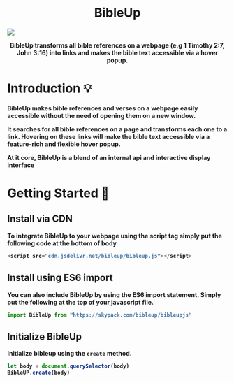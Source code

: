<h1 align="center">BibleUp</h1>
<img src="https://raw.githubusercontent.com/Bibleup/bibleup.js/main/docs/asset/illustration.gif?token=AQFTW2ZIV5I5KKSMEJDTZZLAQLY66" />
<p align="center">
<b>BibleUp<b> transforms all bible references on a webpage (e.g 1 Timothy 2:7, John 3:16) into links and makes the bible text accessible via a hover popup.<br>
</p>

	
# Introduction 💡
BibleUp makes bible references and verses on a webpage easily accessible without the need of opening them on a new window.

It searches for all bible references on a page and transforms each one to a link. Hovering on these links will make the bible text accessible via a feature-rich and flexible hover popup.

At it core, BibleUp is a blend of an internal api and interactive display interface

# Getting Started 🚀
## Install via CDN
To integrate BibleUp to your webpage using the script tag simply put the following code at the bottom of body
```javascript
<script src="cdn.jsdelivr.net/bibleup/bibleup.js"></script>
```
## Install using ES6 import
You can also include BibleUp by using the ES6 import statement. Simply put the following at the top of your javascript file.
```javascript
import BibleUp from "https://skypack.com/bibleup/bibleupjs"
```
## Initialize BibleUp
Initialize bibleup using the ```create``` method.
```javascript
let body = document.querySelector(body)
BibleUP.create(body)
```


